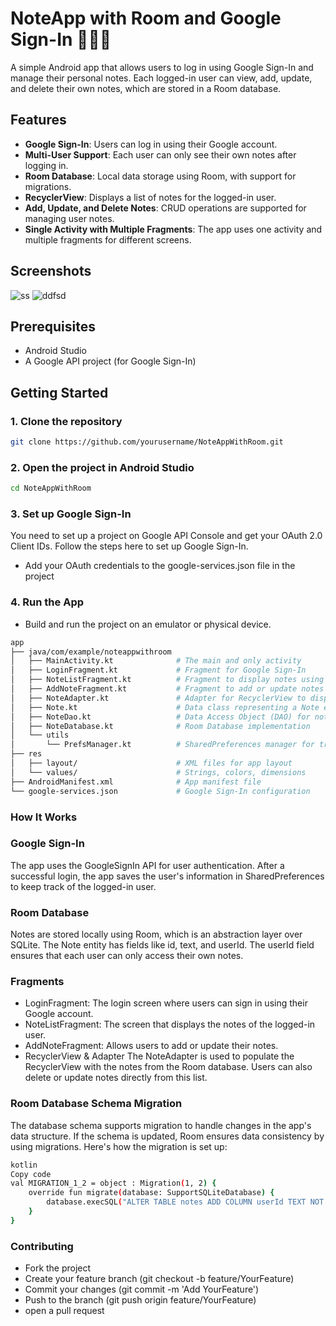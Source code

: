 # NoteApp with Room and Google Sign-In 🎇📝📔

A simple Android app that allows users to log in using Google Sign-In and manage their personal notes. Each logged-in user can view, add, update, and delete their own notes, which are stored in a Room database.

## Features

- **Google Sign-In**: Users can log in using their Google account.
- **Multi-User Support**: Each user can only see their own notes after logging in.
- **Room Database**: Local data storage using Room, with support for migrations.
- **RecyclerView**: Displays a list of notes for the logged-in user.
- **Add, Update, and Delete Notes**: CRUD operations are supported for managing user notes.
- **Single Activity with Multiple Fragments**: The app uses one activity and multiple fragments for different screens.

## Screenshots
![ss](https://github.com/user-attachments/assets/9ce9515d-fbc3-433f-bb42-cf33ea903941)
![ddfsd](https://github.com/user-attachments/assets/96a3b2a9-6a8b-4a54-a89d-3968746ae08a)



## Prerequisites

- Android Studio
- A Google API project (for Google Sign-In)

## Getting Started

### 1. Clone the repository

```bash
git clone https://github.com/yourusername/NoteAppWithRoom.git
```
### 2. Open the project in Android Studio

```bash
cd NoteAppWithRoom
```
### 3. Set up Google Sign-In
You need to set up a project on Google API Console and get your OAuth 2.0 Client IDs. Follow the steps here to set up Google Sign-In.
-  Add your OAuth credentials to the google-services.json file in the project
### 4. Run the App
-  Build and run the project on an emulator or physical device.
```bash
app
├── java/com/example/noteappwithroom
│   ├── MainActivity.kt              # The main and only activity
│   ├── LoginFragment.kt             # Fragment for Google Sign-In
│   ├── NoteListFragment.kt          # Fragment to display notes using RecyclerView
│   ├── AddNoteFragment.kt           # Fragment to add or update notes
│   ├── NoteAdapter.kt               # Adapter for RecyclerView to display notes
│   ├── Note.kt                      # Data class representing a Note entity
│   ├── NoteDao.kt                   # Data Access Object (DAO) for notes
│   ├── NoteDatabase.kt              # Room Database implementation
│   └── utils
│       └── PrefsManager.kt          # SharedPreferences manager for tracking logged-in user
├── res
│   ├── layout/                      # XML files for app layout
│   └── values/                      # Strings, colors, dimensions
├── AndroidManifest.xml              # App manifest file
└── google-services.json             # Google Sign-In configuration
```

### How It Works
### Google Sign-In
The app uses the GoogleSignIn API for user authentication. After a successful login, the app saves the user's information in SharedPreferences to keep track of the logged-in user.

### Room Database
Notes are stored locally using Room, which is an abstraction layer over SQLite. The Note entity has fields like id, text, and userId. The userId field ensures that each user can only access their own notes.

### Fragments
-  LoginFragment: The login screen where users can sign in using their Google account.
-  NoteListFragment: The screen that displays the notes of the logged-in user.
-  AddNoteFragment: Allows users to add or update their notes.
-  RecyclerView & Adapter
The NoteAdapter is used to populate the RecyclerView with the notes from the Room database. Users can also delete or update notes directly from this list.

### Room Database Schema Migration
The database schema supports migration to handle changes in the app's data structure. If the schema is updated, Room ensures data consistency by using migrations. Here's how the migration is set up:
```bash
kotlin
Copy code
val MIGRATION_1_2 = object : Migration(1, 2) {
    override fun migrate(database: SupportSQLiteDatabase) {
        database.execSQL("ALTER TABLE notes ADD COLUMN userId TEXT NOT NULL DEFAULT ''")
    }
}
```
### Contributing
-  Fork the project
-  Create your feature branch (git checkout -b feature/YourFeature)
-  Commit your changes (git commit -m 'Add YourFeature')
-  Push to the branch (git push origin feature/YourFeature)
-  open a pull request
